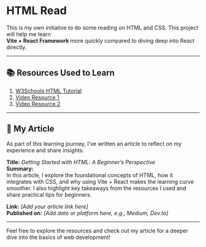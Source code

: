 # HTML Read

This is my own initiative to do some reading on HTML and CSS. This project will help me learn  
**Vite + React Framework** more quickly compared to diving deep into React directly.

---

## 📚 Resources Used to Learn

1. [W3Schools HTML Tutorial](https://www.w3schools.com/html/default.asp)  
2. [Video Resource 1](https://www.bing.com/videos/riverview/relatedvideo?q=resources+to+read+html+fast&mid=8689A7FDFFEB1E90A24C8689A7FDFFEB1E90A24C&mcid=0AD04B79CB39444382E55C4F4570F186&FORM=VIRE)  
3. [Video Resource 2](https://www.bing.com/videos/riverview/relatedvideo?q=resources+to+read+html+fast&mid=A7F961D5BDB7604B3C6DA7F961D5BDB7604B3C6D&mcid=0AD04B79CB39444382E55C4F4570F186&FORM=VIRE)  

---

## 📝 My Article

As part of this learning journey, I’ve written an article to reflect on my experience and share insights:

**Title:** *Getting Started with HTML: A Beginner’s Perspective*  
**Summary:**  
In this article, I explore the foundational concepts of HTML, how it integrates with CSS, and why using Vite + React makes the learning curve smoother. I also highlight key takeaways from the resources I used and share practical tips for beginners.

**Link:** _[Add your article link here]_  
**Published on:** _[Add date or platform here, e.g., Medium, Dev.to]_

---

Feel free to explore the resources and check out my article for a deeper dive into the basics of web development!
